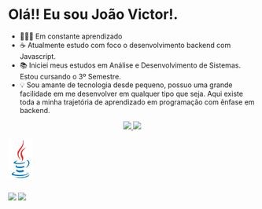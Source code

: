 # Olá!! Eu sou João Victor!.

- 👨🏻‍💻 Em constante aprendizado
- ☕ Atualmente estudo com foco o desenvolvimento backend com Javascript.
- 📚 Iniciei meus estudos em Análise e Desenvolvimento de Sistemas. Estou cursando o 3º Semestre.
- 💡 Sou amante de tecnologia desde pequeno, possuo uma grande facilidade em me desenvolver em qualquer tipo que seja.
Aqui existe toda a minha trajetória de aprendizado em programação com ênfase em backend.

 
<div align="center">
  <a href="https://github.com/joaovictordjl">
  <img height="180em" src="https://github-readme-stats.vercel.app/api?username=joaovictordjl&show_icons=true&theme=dark&include_all_commits=true&count_private=true"/>
  <img height="180em" src="https://github-readme-stats.vercel.app/api/top-langs/?username=joaovictordjl&layout=compact&langs_count=7&theme=dark"/>
</div>
 <div style="display: inline_block"><br>
  

  <img align="center" alt="joao-Js" height="80" width="50" src="https://raw.githubusercontent.com/devicons/devicon/master/icons/java/java-original.svg">
  
  
           
          
  
  
  
 </div>
 

  ##
  
  <div>
      <a href="https://instagram.com/juuuaozin_" target="_blank"><img src="https://img.shields.io/badge/-Instagram-%23E4405F?style=for-the-badge&logo=instagram&logoColor=white" target="_blank"></a>
    <a href="https://www.linkedin.com/in/jo%C3%A3o-victor-9087b9234/" target="_blank"><img src="https://img.shields.io/badge/-LinkedIn-%230077B5?style=for-the-badge&logo=linkedin&logoColor=white" target="_blank"></a> 
    
    
  </div>

<!---
joaovictordjl/joaovictordjl is a ✨ special ✨ repository because its `README.md` (this file) appears on your GitHub profile.
You can click the Preview link to take a look at your changes.
--->

